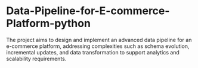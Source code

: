 # Data-Pipeline-for-E-commerce-Platform-python
The project aims to design and implement an advanced data pipeline for an e-commerce platform, addressing complexities such as schema evolution, incremental updates, and data transformation to support analytics and scalability requirements.
